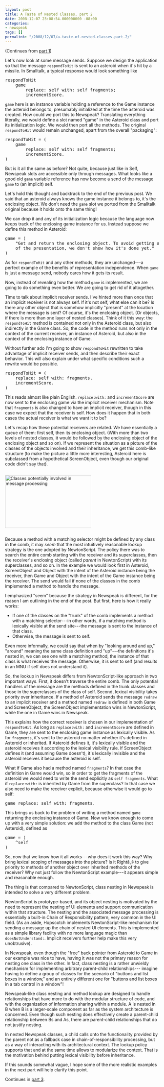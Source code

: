 ```yaml
---
layout: post
title: A Taste of Nested Classes, part 2
date: 2008-12-07 23:08:54.000000000 -08:00
categories:
- newspeak
tags: []
permalink: "/2008/12/07/a-taste-of-nested-classes-part-2/"
---
```

<p>(Continues from <a href="http://blog.3plus4.org/2008/12/04/a-taste-of-nested-classes-part-1/">part 1</a>)</p>
<p>Let's now look at some message sends. Suppose we design the application so that the message <code>respondToHit</code> is sent to an asteroid when it's hit by a missile. In Smalltalk, a typical response would look something like</p>
<pre class="smalltalk">
respondToHit
    game
        replace: self with: self fragments;
        incrementScore.
</pre>
<p><code>game</code> here is an instance variable holding a reference to the Game instance the asteroid belongs to, presumably initialized at the time the asteroid was created. How could we port this to Newspeak? Translating everything literally, we would define a slot named "game" in the Asteroid class and port its initialization logic. We would then port all the methods. The original <code>respondToHit</code> would remain unchanged, apart from the overall "packaging":</p>
<pre class="smalltalk">
respondToHit = (
    game
        replace: self with: self fragments;
        incrementScore. 
)
</pre>
<p>But is it all the same as before? Not quite, because just like in Self, Newspeak slots are accessible only through messages. What looks like a good old <code>game</code> variable reference has now become a send of the message <code>game</code> to (an implicit) self.</p>
<p>Let's hold this thought and backtrack to the end of the previous post. We said that an asteroid always knows the game instance it belongs to, it's the enclosing object. We don't need the <code>game</code> slot we ported from the Smalltalk original because it holds onto the same thing!</p>
<p>We can drop it and any of its initialization logic because the language now keeps track of the enclosing game instance for us. Instead suppose we define this method in Asteroid:</p>
<pre class="smalltalk">
game = (
    "Get and return the enclosing object. To avoid getting ahead
    of the presentation, we don't show how it's done yet."
)
</pre>
<p>As for <code>respondToHit</code> and any other methods, they are unchanged---a perfect example of the benefits of representation independence. When <code>game</code> is just a message send, nobody cares how it gets its result.</p>
<p>Now, instead of revealing how the method <code>game</code> is implemented, we are going to do something even better. We are going to get rid of it altogether.</p>
<p>Time to talk about implicit receiver sends. I've hinted more than once that an implicit receiver is not always self. If it's not self, what else can it be? Is there any other object that is somehow implicitly "present" at the location where the message is sent? Of course, it's the enclosing object. (Or objects, if there is more than one layer of nested classes). Think of it this way: the <code>respondToHit</code> method is contained not only in the Asteroid class, but also indirectly in the Game class. So, the code in the method runs not only in the context of the current receiver, an instance of Asteroid, but also in the context of the enclosing instance of Game.</p>
<p>Without further ado I'm going to show <code>respondToHit</code> rewritten to take advantage of implicit receiver sends, and then describe their exact behavior. This will also explain under what specific conditions such a rewrite would be possible.</p>
<pre class="smalltalk">
respondToHit = (
    replace: self with: fragments.
    incrementScore.
)
</pre>
<p>This reads almost like plain English. <code>replace:with:</code> and <code>incrementScore</code> are now sent to the enclosing game via the implicit receiver mechanism. Note that <code>fragments</code> is also changed to have an implicit receiver, though in this case we expect that the receiver is self. How does it happen that in both cases the actual receiver is what we want it to be?</p>
<p>Let's recap how these potential receivers are related. We have essentially a queue of them: first self, then its enclosing object. (With more than two levels of nested classes, it would be followed by the enclosing object of the enclosing object and so on). If we represent the situation as a picture of the classes of the objects involved and their inheritance, we get this comb-like structure (to make the picture a little more interesting, Asteroid here is subclassed from a hypothetical ScreenObject, even though our original code didn't say that).</p>
<p><img src="{{ site.baseurl }}/assets/images/2008/12/nested-classes-comb.png" alt="Classes potentially involved in message processing" title="nested-classes-comb" width="282" height="173" class="alignnone size-full wp-image-100" style="padding-top:1em; padding-bottom: 1em;" /></p>
<p>Because a method with a matching selector might be defined by any class in the comb, it may <em>seem</em> that the most intuitively reasonable lookup strategy is the one adopted by NewtonScript. The policy there was to search the entire comb starting with the receiver and its superclasses, then the receiver's enclosing object (called <em>parent</em> in NewtonScript) with its superclasses, and so on. In the example we would look first in Asteroid, ScreenObject and Object with the intent of the Asteroid instance being the receiver, then Game and Object with the intent of the Game instance being the receiver. The send would fail if none of the classes in the comb implemented a method to handle the message.</p>
<p>I emphasized "seem" because the strategy in Newspeak is different, for the reason I am outlining in the end of the post. But first, here is how it really works:</p>
<ul>
<li>If one of the classes on the "trunk" of the comb implements a method with a matching selector---in other words, if a matching method is lexically visible at the send site---the message is sent to the instance of that class.</li>
<li>Otherwise, the message is sent to self.</li>
</ul>
<p>Even more informally, we could say that when by "looking around and up," "around" meaning the same class definition and "up"---the definitions it's nested in, we can see one with a matching method, the instance of that class is what receives the message. Otherwise, it is sent to self (and results in an MNU if self does not understand it).</p>
<p>So, the lookup in Newspeak differs from NewtonScript-like approach in two important ways. First, it doesn't traverse the entire comb. The only potential handlers of the message are the methods defined in the trunk classes and those in the superclasses of the class of self. Second, lexical visibility takes priority over inheritance. If a method of Asteroid sends the message <code>redraw</code> to an implicit receiver and a method named <code>redraw</code> is defined in both Game and ScreenObject, the ScreenObject implementation wins in NewtonScript, while the one in Game wins in Newspeak.</p>
<p>This explains how the correct receiver is chosen in our implementation of <code>respondToHit</code>. As long as <code>replace:with:</code> and <code>incrementScore</code> are defined in Game, they are sent to the enclosing game instance as lexically visible. As for <code>fragments</code>, it's sent to the asteroid no matter whether it's defined in Asteroid or inherited. If Asteroid defines it, it's lexically visible and the asteroid receives it according to the lexical visibility rule. If ScreenObject defines it (and assuming Game doesn't), it's lexically invisible and the asteroid receives it because the asteroid is self.</p>
<p>What if Game also had a method named <code>fragments</code>? In that case the definition in Game would win, so in order to get the fragments of the asteroid we would need to write the send explicitly as <code>self fragments</code>. What if <code>replace:with:</code> is inherited by Game from the superclass? In that case we also need to make the receiver explicit, because otherwise it would go to self:</p>
<pre class="smalltalk">
game replace: self with: fragments.
</pre>
<p>This brings us back to the problem of writing a method named <code>game</code> returning the enclosing instance of Game. Now we know enough to come up with a very simple solution: we add the method to the class Game (not Asteroid), defined as</p>
<pre class="smalltalk">
game = (
    ^self
)
</pre>
<p>So, now that we know how it all works---why does it work this way? Why bring lexical scoping of messages into the picture? Is it Rightâ„¢ to give priority to methods of another object over inherited methods of the receiver? Why not just follow the NewtonScript example---it appears simple and reasonable enough. </p>
<p>The thing is that compared to NewtonScript, class nesting in Newspeak is intended to solve a very different problem.</p>
<p>NewtonScript is prototype-based, and its object nesting is motivated by the need to represent the nesting of UI elements and support communication within that structure. The nesting and the associated message processing is essentially a built-in Chain of Responsibility pattern, very common in the UI field. (As an aside, Hopscotch implements NewtonScript-like mechanism for sending a message up the chain of nested UI elements. This is implemented as a simple library facility with no more language magic than <code>doesNotUnderstand:</code>. Implicit receivers further help make this very unobtrusive).</p>
<p>In Newspeak, even though the "free" back pointer from Asteroid to Game in our example was nice to have, having it was not the primary reason for nesting one class in the other. In fact, class nesting is a rather unwieldy mechanism for implementing arbitrary parent-child relationships---
imagine having to define a group of classes for the scenario of "buttons and list boxes in a window," and an entirely different one for "buttons and list boxes in a tab control in a window"!</p>

Newspeak-like class nesting and method lookup are designed to handle relationships that have more to do with the modular structure of code, and with the organization of information sharing within a module. A is nested in B when B is a larger-scale component as far as the system architecture is concerned. Even though such nesting does effectively create a parent-child relationship between Bs and As, there are parent-child relationships that do not justify nesting.

In nested Newspeak classes, a child calls onto the functionality provided by the parent not as a fallback case in chain-of-responsibility processing, but as a way of interacting with its architectural context. The lookup policy supports that and at the same time allows to modularize the context. That is the motivation behind putting lexical visibility before inheritance.

If this sounds somewhat vague, I hope some of the more realistic examples in the next part will help clarify this point.

Continues in [part 3](http://blog.3plus4.org/2009/02/15/a-taste-of-nested-classes-part-3/).

